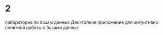 # 2
лабораторна по базам данных
 Десктопное приложение для интуитивно понятной работы с базами данных
